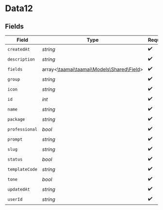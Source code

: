 # Data12


## Fields

| Field                                                                     | Type                                                                      | Required                                                                  | Description                                                               |
| ------------------------------------------------------------------------- | ------------------------------------------------------------------------- | ------------------------------------------------------------------------- | ------------------------------------------------------------------------- |
| `createdAt`                                                               | *string*                                                                  | :heavy_check_mark:                                                        | N/A                                                                       |
| `description`                                                             | *string*                                                                  | :heavy_check_mark:                                                        | N/A                                                                       |
| `fields`                                                                  | array<[\taamai\taamai\Models\Shared\Field](../../models/shared/Field.md)> | :heavy_check_mark:                                                        | N/A                                                                       |
| `group`                                                                   | *string*                                                                  | :heavy_check_mark:                                                        | N/A                                                                       |
| `icon`                                                                    | *string*                                                                  | :heavy_check_mark:                                                        | N/A                                                                       |
| `id`                                                                      | *int*                                                                     | :heavy_check_mark:                                                        | N/A                                                                       |
| `name`                                                                    | *string*                                                                  | :heavy_check_mark:                                                        | N/A                                                                       |
| `package`                                                                 | *string*                                                                  | :heavy_check_mark:                                                        | N/A                                                                       |
| `professional`                                                            | *bool*                                                                    | :heavy_check_mark:                                                        | N/A                                                                       |
| `prompt`                                                                  | *string*                                                                  | :heavy_check_mark:                                                        | N/A                                                                       |
| `slug`                                                                    | *string*                                                                  | :heavy_check_mark:                                                        | N/A                                                                       |
| `status`                                                                  | *bool*                                                                    | :heavy_check_mark:                                                        | N/A                                                                       |
| `templateCode`                                                            | *string*                                                                  | :heavy_check_mark:                                                        | N/A                                                                       |
| `tone`                                                                    | *bool*                                                                    | :heavy_check_mark:                                                        | N/A                                                                       |
| `updatedAt`                                                               | *string*                                                                  | :heavy_check_mark:                                                        | N/A                                                                       |
| `userId`                                                                  | *string*                                                                  | :heavy_check_mark:                                                        | N/A                                                                       |